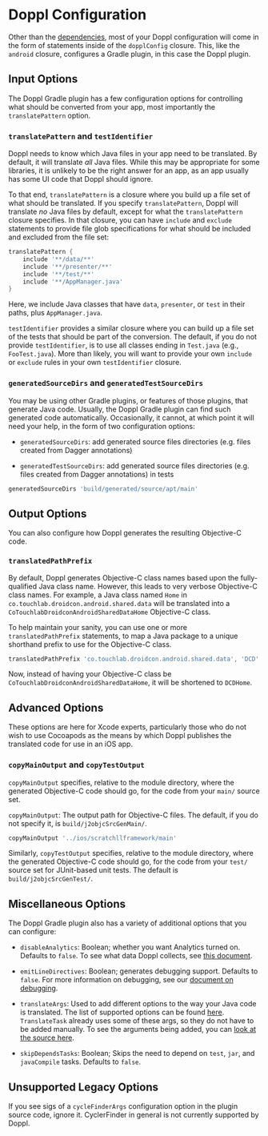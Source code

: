 # Doppl Configuration

Other than the [dependencies](./Dependencies), most of your Doppl configuration
will come in the form of statements inside of the `dopplConfig` closure.
This, like the `android` closure, configures a Gradle plugin, in this case the
Doppl plugin.

## Input Options

The Doppl Gradle plugin has a few configuration options for
controlling what should be converted from your app, most importantly the
`translatePattern` option. 

### `translatePattern` and `testIdentifier`

Doppl needs to know which Java files in your app need to be translated. By default,
it will translate *all* Java files. While this may be appropriate for some
libraries, it is unlikely to be the right answer for an app, as an app usually
has some UI code that Doppl should ignore.

To that end, `translatePattern` is a closure where you build up a file set of
what should be translated. If you specify `translatePattern`, Doppl will
translate *no* Java files by default, except for what the `translatePattern`
closure specifies. In that closure, you can have `include` and
`exclude` statements to provide file glob specifications for what should be
included and excluded from the file set:

```groovy
translatePattern {
    include '**/data/**'
    include '**/presenter/**'
    include '**/test/**'
    include '**/AppManager.java'
}
```

Here, we include Java classes that have `data`, `presenter`, or `test` in their
paths, plus `AppManager.java`.

`testIdentifier` provides a similar closure where you can build up a file set
of the tests that should be part of the conversion. The default, if you do not
provide `testIdentifier`, is to use all classes ending in `Test.java` (e.g.,
`FooTest.java`). More than likely, you will want to provide your own `include`
or `exclude` rules in your own `testIdentifier` closure.

### `generatedSourceDirs` and `generatedTestSourceDirs`

You may be using other Gradle plugins, or features of those plugins, that
generate Java code. Usually, the Doppl Gradle plugin can find such generated
code automatically. Occasionally, it cannot, at which point it will need your
help, in the form of two configuration options:

- `generatedSourceDirs`: add generated source files directories (e.g. files
created from Dagger annotations)

- `generatedTestSourceDirs`: add generated source files directories (e.g. files
created from Dagger annotations) in tests

```groovy
generatedSourceDirs 'build/generated/source/apt/main'
```

## Output Options

You can also configure how Doppl generates the resulting Objective-C code.

### `translatedPathPrefix` 

By default, Doppl generates Objective-C class names based upon the fully-qualified
Java class name. However, this leads to very verbose Objective-C class names.
For example, a Java class named `Home` in `co.touchlab.droidcon.android.shared.data`
will be translated into a `CoTouchlabDroidconAndroidSharedDataHome` Objective-C
class.

To help maintain your sanity, you can use one or more `translatedPathPrefix`
statements, to map a Java package to a unique shorthand prefix to use for the
Objective-C class.

```groovy
translatedPathPrefix 'co.touchlab.droidcon.android.shared.data', 'DCD'
```
Now, instead of having your Objective-C class be `CoTouchlabDroidconAndroidSharedDataHome`,
it will be shortened to `DCDHome`.

## Advanced Options

These options are here for Xcode experts, particularly those who do not wish
to use Cocoapods as the means by which Doppl publishes the translated code for
use in an iOS app.

### `copyMainOutput` and `copyTestOutput`

`copyMainOutput` specifies, relative to the module directory, where the
generated Objective-C code should go, for the code from your `main/` source set. 

`copyMainOutput`: The output path for Objective-C files. The default, if you
do not specify it, is `build/j2objcSrcGenMain/`.

```groovy
copyMainOutput '../ios/scratchllframework/main'
```

Similarly, `copyTestOutput` specifies, relative to the module directory, where
the generated Objective-C code should go, for the code from your `test/` source
set for JUnit-based unit tests. The default is  `build/j2objcSrcGenTest/`.

## Miscellaneous Options

The Doppl Gradle plugin also has a variety of additional options that you can
configure:

- `disableAnalytics`: Boolean; whether you want Analytics turned on. Defaults to
`false`. To see what data Doppl collects, see
[this document](https://github.com/doppllib/doppl-gradle/blob/master/src/main/groovy/co/touchlab/doppl/gradle/analytics/DopplAnalytics.java).

- `emitLineDirectives`: Boolean; generates debugging support. Defaults to `false`.
For more information on debugging, see our [document on debugging](./debugging.html).

- `translateArgs`: Used to add different options to the way your Java code is
translated. The list of supported options can be found
[here](https://developers.google.com/j2objc/reference/j2objc).
`TranslateTask` already uses some of these args, so they do not have to be added
manually. To see the arguments being added, you can
[look at the source here](https://github.com/doppllib/doppl-gradle/blob/master/src/main/groovy/co/touchlab/doppl/gradle/tasks/TranslateTask.groovy#L332).

- `skipDependsTasks`: Boolean; Skips the need to depend on `test`, `jar`, and
`javaCompile` tasks. Defaults to `false`.

## Unsupported Legacy Options

If you see sigs of a `cycleFinderArgs` configuration option in the plugin source
code, ignore it. CyclerFinder in general is not currently supported by Doppl.
